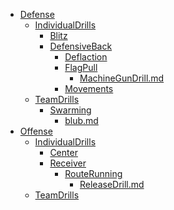 - [Defense](Defense/README.md)
    - [IndividualDrills](Defense/IndividualDrills/README.md)
        - [Blitz](Defense/IndividualDrills/Blitz/README.md)
        - [DefensiveBack]()
            - [Deflaction](Defense/IndividualDrills/DefensiveBack/Deflaction/README.md)
            - [FlagPull]()
                - [MachineGunDrill.md](Defense/IndividualDrills/DefensiveBack/FlagPull/MachineGunDrill.md)
            - [Movements](Defense/IndividualDrills/DefensiveBack/Movements/README.md)
    - [TeamDrills](Defense/TeamDrills/README.md)
        - [Swarming](Defense/TeamDrills/Swarming/README.md)
            - [blub.md](Defense/TeamDrills/Swarming/blub.md)
- [Offense](Offense/README.md)
    - [IndividualDrills](Offense/IndividualDrills/README.md)
        - [Center](Offense/IndividualDrills/Center/README.md)
        - [Receiver](Offense/IndividualDrills/Receiver/README.md)
            - [RouteRunning](Offense/IndividualDrills/Receiver/RouteRunning/README.md)
                - [ReleaseDrill.md](Offense/IndividualDrills/Receiver/RouteRunning/ReleaseDrill.md)
    - [TeamDrills](Offense/TeamDrills/README.md)

